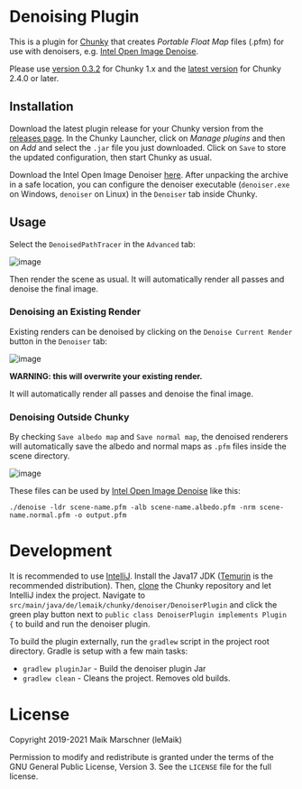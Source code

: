 # Denoising Plugin

This is a plugin for [Chunky][chunky] that creates _Portable Float Map_ files (.pfm) for use with denoisers, e.g. [Intel Open Image Denoise][openimagedenoise].

Please use [version 0.3.2](https://github.com/chunky-dev/chunky-denoiser/releases/tag/v0.3.2) for Chunky 1.x and the [latest version](https://github.com/chunky-dev/chunky-denoiser/releases/latest) for Chunky 2.4.0 or later.

## Installation

Download the latest plugin release for your Chunky version from the [releases page](https://github.com/leMaik/chunky-denoiser/releases). In the Chunky Launcher, click on _Manage plugins_ and then on _Add_ and select the `.jar` file you just downloaded. Click on `Save` to store the updated configuration, then start Chunky as usual.

Download the Intel Open Image Denoiser [here][openimagedenoise-dl]. After unpacking the archive in a safe location, you can configure the denoiser executable (`denoiser.exe` on Windows, `denoiser` on Linux) in the `Denoiser` tab inside Chunky.

## Usage

Select the `DenoisedPathTracer` in the `Advanced` tab:

![image](https://user-images.githubusercontent.com/42661490/147403029-54d291c2-8142-4a36-b6ea-4485156f9484.png)

Then render the scene as usual. It will automatically render all passes and denoise the final image.

### Denoising an Existing Render

Existing renders can be denoised by clicking on the `Denoise Current Render` button in the `Denoiser` tab:

![image](https://user-images.githubusercontent.com/42661490/147403139-67f3661c-1575-407f-af05-1d8780f68c73.png)

**WARNING: this will overwrite your existing render.**

It will automatically render all passes and denoise the final image.

### Denoising Outside Chunky

By checking `Save albedo map` and `Save normal map`, the denoised renderers will automatically save the albedo and normal maps as `.pfm` files inside the scene directory.

![image](https://user-images.githubusercontent.com/42661490/147403108-78aa1b33-5549-46de-8194-3f33d2e799a0.png)

These files can be used by [Intel Open Image Denoise][openimagedenoise-dl] like this:

```
./denoise -ldr scene-name.pfm -alb scene-name.albedo.pfm -nrm scene-name.normal.pfm -o output.pfm
```

# Development

It is recommended to use [IntelliJ](https://www.jetbrains.com/idea/). Install the Java17 JDK ([Temurin](https://adoptium.net/) is the recommended distribution).
Then, [clone](https://www.jetbrains.com/help/idea/set-up-a-git-repository.html#clone-repo) the Chunky repository and let IntelliJ index the project.
Navigate to `src/main/java/de/lemaik/chunky/denoiser/DenoiserPlugin` and click the green play button next to `public class DenoiserPlugin implements Plugin {` to build and run the denoiser plugin.

To build the plugin externally, run the `gradlew` script in the project root directory. Gradle is setup with a few main tasks:

* `gradlew pluginJar` - Build the denoiser plugin Jar
* `gradlew clean` - Cleans the project. Removes old builds.

# License

Copyright 2019-2021 Maik Marschner (leMaik)

Permission to modify and redistribute is granted under the terms of the GNU General Public License, Version 3. See the `LICENSE` file for the full license.

[chunky]: https://chunky.llbit.se/
[openimagedenoise]: https://openimagedenoise.github.io
[openimagedenoise-dl]: https://openimagedenoise.github.io/downloads.html
[convertio]: https://convertio.co/de/pfm-png/
